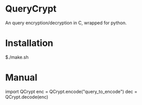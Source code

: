 # QueryCrypt
An query encryption/decryption in C, wrapped for python.

# Installation
$./make.sh

# Manual
import QCrypt
enc = QCrypt.encode("query_to_encode")
dec = QCrypt.decode(enc)
